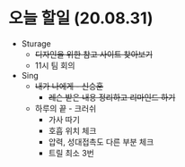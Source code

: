 # 오늘 할일 (20.08.31)

- Sturage
  - ~~디자인을 위한 참고 사이트 찾아보기~~
  - 11시 팀 회의
- Sing
  - ~~내가 나에게 - 신승훈~~
    - ~~레슨 받은 내용 정리하고 리마인드 하기~~
  - 하루의 끝 - 크러쉬
    - 가사 따기
    - 호흡 위치 체크
    - 압력, 성대접촉도 다른 부분 체크
    - 트릴 최소 3번